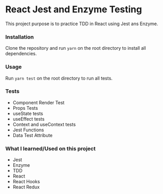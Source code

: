 # React Jest and Enzyme Testing

This project purpose is to practice TDD in React using Jest ans Enzyme.

### Installation

Clone the repository and run `yarn` on the root directory to install all dependencies.

### Usage

Run `yarn test` on the root directory to run all tests.

### Tests

- Component Render Test
- Props Tests
- useState tests
- useEffect tests
- Context and useContext tests
- Jest Functions
- Data Test Attribute

### What I learned/Used on this project

- Jest
- Enzyme
- TDD
- React
- React Hooks
- React Redux
